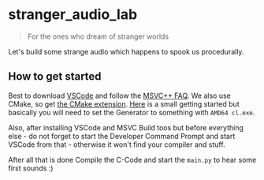 # stranger_audio_lab

> For the ones who dream of stranger worlds


Let's build some strange audio which happens to spook us procedurally.


## How to get started

Best to download [VSCode](https://code.visualstudio.com/) and follow the [MSVC++ FAQ](https://code.visualstudio.com/docs/cpp/config-msvc). We also use CMake, so get [the CMake extension](https://marketplace.visualstudio.com/items/?itemName=ms-vscode.cmake-tools). [Here](https://code.visualstudio.com/docs/cpp/cmake-quickstart) is a small getting started but basically you will need to set the Generator to something with `AMD64 cl.exe`.

Also, after installing VSCode and MSVC Build toos but before everything else - do not forget to start the Developer Command Prompt and start VSCode from that - otherwise it won't find your compiler and stuff.

After all that is done Compile the C-Code and start the `main.py` to hear some first sounds :)
